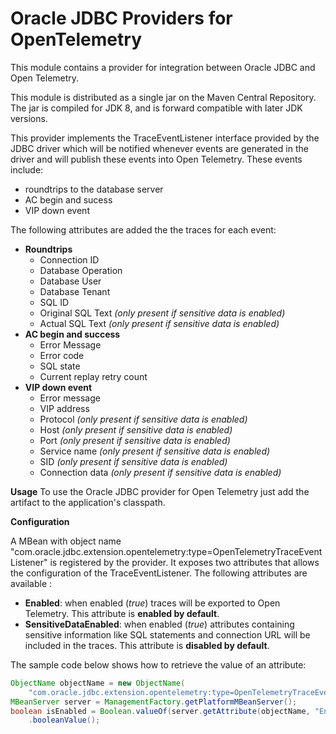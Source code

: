 # Oracle JDBC Providers for OpenTelemetry

This module contains a provider for integration between Oracle JDBC and
Open Telemetry.

This module is distributed as a single jar on the Maven Central Repository. The 
jar is compiled for JDK 8, and is forward compatible with later JDK versions. 
<!-- The coordinates for the latest release are:

```xml
<dependency>
  <groupId>com.oracle.database.jdbc</groupId>
  <artifactId>ojdbc-extensions</artifactId>
  <version>0.1.0</version>
</dependency>
``` -->

This provider implements the TraceEventListener interface provided by the JDBC
driver which will be notified whenever events are generated in the driver and 
will publish these events into Open Telemetry. These events include:
 * roundtrips to the database server
 * AC begin and sucess
 * VIP down event

The following attributes are added the the traces for each event:
 * **Roundtrips**
    * Connection ID
    * Database Operation
    * Database User
    * Database Tenant
    * SQL ID
    * Original SQL Text *(only present if sensitive data is enabled)*
    * Actual SQL Text *(only present if sensitive data is enabled)*
  * **AC begin and success**
    * Error Message
    * Error code
    * SQL state
    * Current replay retry count
  * **VIP down event**
    * Error message
    * VIP address
    * Protocol *(only present if sensitive data is enabled)*
    * Host *(only present if sensitive data is enabled)*
    * Port *(only present if sensitive data is enabled)*
    * Service name *(only present if sensitive data is enabled)*
    * SID *(only present if sensitive data is enabled)*
    * Connection data *(only present if sensitive data is enabled)*

**Usage**
To use the Oracle JDBC provider for Open Telemetry just add the artifact to the
application's classpath.

**Configuration**

A MBean with object name "com.oracle.jdbc.extension.opentelemetry:type=OpenTelemetryTraceEventListener"
is registered by the provider. It exposes two attributes that  allows the configuration 
of the TraceEventListener. The following attributes are available :
  * **Enabled**: when enabled (*true*) traces will be exported to Open 
 Telemetry. This attribute is **enabled by default**.
  * **SensitiveDataEnabled**: when enabled (*true*) attributes containing
 sensitive information like SQL statements and connection URL will be included
 in the traces. This attribute is **disabled by default**.

 The sample code below shows how to retrieve the value of an attribute:
```java
ObjectName objectName = new ObjectName(
    "com.oracle.jdbc.extension.opentelemetry:type=OpenTelemetryTraceEventListener");
MBeanServer server = ManagementFactory.getPlatformMBeanServer();
boolean isEnabled = Boolean.valueOf(server.getAttribute(objectName, "Enabled").toString())
    .booleanValue(); 
```
